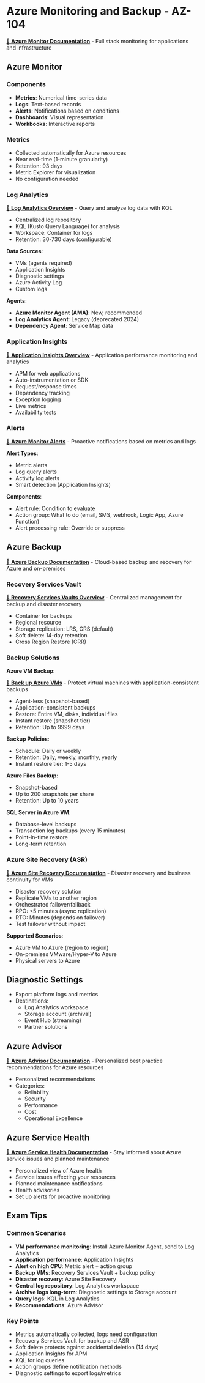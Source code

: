 # Azure Monitoring and Backup - AZ-104

**[📖 Azure Monitor Documentation](https://learn.microsoft.com/en-us/azure/azure-monitor/)** - Full stack monitoring for applications and infrastructure

## Azure Monitor

### Components
- **Metrics**: Numerical time-series data
- **Logs**: Text-based records
- **Alerts**: Notifications based on conditions
- **Dashboards**: Visual representation
- **Workbooks**: Interactive reports

### Metrics
- Collected automatically for Azure resources
- Near real-time (1-minute granularity)
- Retention: 93 days
- Metric Explorer for visualization
- No configuration needed

### Log Analytics

**[📖 Log Analytics Overview](https://learn.microsoft.com/en-us/azure/azure-monitor/logs/log-analytics-overview)** - Query and analyze log data with KQL

- Centralized log repository
- KQL (Kusto Query Language) for analysis
- Workspace: Container for logs
- Retention: 30-730 days (configurable)

**Data Sources**:
- VMs (agents required)
- Application Insights
- Diagnostic settings
- Azure Activity Log
- Custom logs

**Agents**:
- **Azure Monitor Agent (AMA)**: New, recommended
- **Log Analytics Agent**: Legacy (deprecated 2024)
- **Dependency Agent**: Service Map data

### Application Insights

**[📖 Application Insights Overview](https://learn.microsoft.com/en-us/azure/azure-monitor/app/app-insights-overview)** - Application performance monitoring and analytics

- APM for web applications
- Auto-instrumentation or SDK
- Request/response times
- Dependency tracking
- Exception logging
- Live metrics
- Availability tests

### Alerts

**[📖 Azure Monitor Alerts](https://learn.microsoft.com/en-us/azure/azure-monitor/alerts/alerts-overview)** - Proactive notifications based on metrics and logs

**Alert Types**:
- Metric alerts
- Log query alerts
- Activity log alerts
- Smart detection (Application Insights)

**Components**:
- Alert rule: Condition to evaluate
- Action group: What to do (email, SMS, webhook, Logic App, Azure Function)
- Alert processing rule: Override or suppress

## Azure Backup

**[📖 Azure Backup Documentation](https://learn.microsoft.com/en-us/azure/backup/)** - Cloud-based backup and recovery for Azure and on-premises

### Recovery Services Vault

**[📖 Recovery Services Vaults Overview](https://learn.microsoft.com/en-us/azure/backup/backup-azure-recovery-services-vault-overview)** - Centralized management for backup and disaster recovery
- Container for backups
- Regional resource
- Storage replication: LRS, GRS (default)
- Soft delete: 14-day retention
- Cross Region Restore (CRR)

### Backup Solutions

**Azure VM Backup**:

**[📖 Back up Azure VMs](https://learn.microsoft.com/en-us/azure/backup/backup-azure-vms-introduction)** - Protect virtual machines with application-consistent backups

- Agent-less (snapshot-based)
- Application-consistent backups
- Restore: Entire VM, disks, individual files
- Instant restore (snapshot tier)
- Retention: Up to 9999 days

**Backup Policies**:
- Schedule: Daily or weekly
- Retention: Daily, weekly, monthly, yearly
- Instant restore tier: 1-5 days

**Azure Files Backup**:
- Snapshot-based
- Up to 200 snapshots per share
- Retention: Up to 10 years

**SQL Server in Azure VM**:
- Database-level backups
- Transaction log backups (every 15 minutes)
- Point-in-time restore
- Long-term retention

### Azure Site Recovery (ASR)

**[📖 Azure Site Recovery Documentation](https://learn.microsoft.com/en-us/azure/site-recovery/)** - Disaster recovery and business continuity for VMs

- Disaster recovery solution
- Replicate VMs to another region
- Orchestrated failover/failback
- RPO: <5 minutes (async replication)
- RTO: Minutes (depends on failover)
- Test failover without impact

**Supported Scenarios**:
- Azure VM to Azure (region to region)
- On-premises VMware/Hyper-V to Azure
- Physical servers to Azure

## Diagnostic Settings
- Export platform logs and metrics
- Destinations:
  - Log Analytics workspace
  - Storage account (archival)
  - Event Hub (streaming)
  - Partner solutions

## Azure Advisor

**[📖 Azure Advisor Documentation](https://learn.microsoft.com/en-us/azure/advisor/)** - Personalized best practice recommendations for Azure resources

- Personalized recommendations
- Categories:
  - Reliability
  - Security
  - Performance
  - Cost
  - Operational Excellence

## Azure Service Health

**[📖 Azure Service Health Documentation](https://learn.microsoft.com/en-us/azure/service-health/)** - Stay informed about Azure service issues and planned maintenance

- Personalized view of Azure health
- Service issues affecting your resources
- Planned maintenance notifications
- Health advisories
- Set up alerts for proactive monitoring

## Exam Tips

### Common Scenarios
- **VM performance monitoring**: Install Azure Monitor Agent, send to Log Analytics
- **Application performance**: Application Insights
- **Alert on high CPU**: Metric alert + action group
- **Backup VMs**: Recovery Services Vault + backup policy
- **Disaster recovery**: Azure Site Recovery
- **Central log repository**: Log Analytics workspace
- **Archive logs long-term**: Diagnostic settings to Storage account
- **Query logs**: KQL in Log Analytics
- **Recommendations**: Azure Advisor

### Key Points
- Metrics automatically collected, logs need configuration
- Recovery Services Vault for backup and ASR
- Soft delete protects against accidental deletion (14 days)
- Application Insights for APM
- KQL for log queries
- Action groups define notification methods
- Diagnostic settings to export logs/metrics
